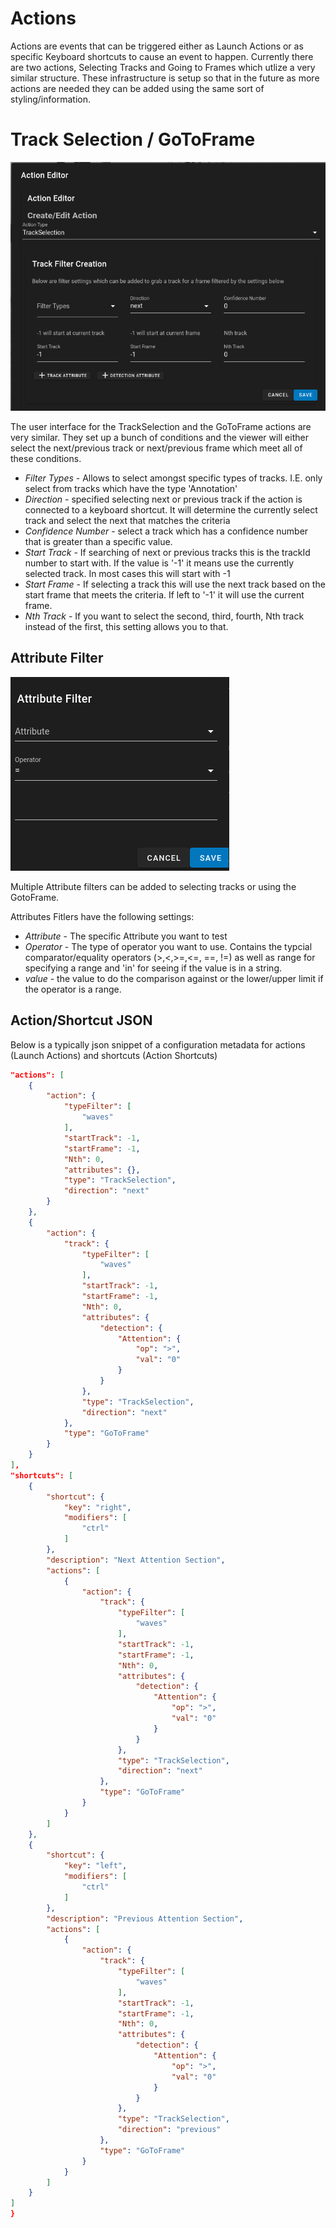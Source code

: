# Actions

Actions are events that can be triggered either as Launch Actions or as specific Keyboard shortcuts to cause an event to happen.  Currently there are two actions, Selecting Tracks and Going to Frames which utlize a very similar structure.  These infrastructure is setup so that in the future as more actions are needed they can be added using the same sort of styling/information.

# Track Selection / GoToFrame

![Track Selection](images/Configuration/LaunchActions/actionEditor.png)

The user interface for the TrackSelection and the GoToFrame actions are very similar.  They set up a bunch of conditions and the viewer will either select the next/previous track or next/previous frame which meet all of these conditions.

* *Filter Types* - Allows to select amongst specific types of tracks.  I.E. only select from tracks which have the type 'Annotation'
* *Direction* - specified selecting next or previous track if the action is connected to a keyboard shortcut.  It will determine the currently select track and select the next that matches the criteria
* *Confidence Number* - select a track which has a confidence number that is greater than a specific value.
* *Start Track* - If searching of next or previous tracks this is the trackId number to start with.  If the value is '-1' it means use the currently selected track.  In most cases this will start with -1
* *Start Frame* - If selecting a track this will use the next track based on the start frame that meets the criteria.  If left to '-1' it will use the current frame.
* *Nth Track* - If you want to select the second, third, fourth, Nth track instead of the first, this setting allows you to that.


## Attribute Filter


![Attribute Filter](images/Configuration/LaunchActions/attributeFilter.png)

Multiple Attribute filters can be added to selecting tracks or using the GotoFrame.  

Attributes Fitlers have the following settings:

* *Attribute* - The specific Attribute you want to test
* *Operator* - The type of operator you want to use.  Contains the typcial comparator/equality operators (>,<,>=,<=, ==, !=) as well as range for specifying a range and 'in' for seeing if the value is in a string.
* *value* - the value to do the comparison against or the lower/upper limit if the operator is a range.

## Action/Shortcut JSON

Below is a typically json snippet of a configuration metadata for actions (Launch Actions) and shortcuts (Action Shortcuts)

```json
"actions": [
    {
        "action": {
            "typeFilter": [
                "waves"
            ],
            "startTrack": -1,
            "startFrame": -1,
            "Nth": 0,
            "attributes": {},
            "type": "TrackSelection",
            "direction": "next"
        }
    },
    {
        "action": {
            "track": {
                "typeFilter": [
                    "waves"
                ],
                "startTrack": -1,
                "startFrame": -1,
                "Nth": 0,
                "attributes": {
                    "detection": {
                        "Attention": {
                            "op": ">",
                            "val": "0"
                        }
                    }
                },
                "type": "TrackSelection",
                "direction": "next"
            },
            "type": "GoToFrame"
        }
    }
],
"shortcuts": [
    {
        "shortcut": {
            "key": "right",
            "modifiers": [
                "ctrl"
            ]
        },
        "description": "Next Attention Section",
        "actions": [
            {
                "action": {
                    "track": {
                        "typeFilter": [
                            "waves"
                        ],
                        "startTrack": -1,
                        "startFrame": -1,
                        "Nth": 0,
                        "attributes": {
                            "detection": {
                                "Attention": {
                                    "op": ">",
                                    "val": "0"
                                }
                            }
                        },
                        "type": "TrackSelection",
                        "direction": "next"
                    },
                    "type": "GoToFrame"
                }
            }
        ]
    },
    {
        "shortcut": {
            "key": "left",
            "modifiers": [
                "ctrl"
            ]
        },
        "description": "Previous Attention Section",
        "actions": [
            {
                "action": {
                    "track": {
                        "typeFilter": [
                            "waves"
                        ],
                        "startTrack": -1,
                        "startFrame": -1,
                        "Nth": 0,
                        "attributes": {
                            "detection": {
                                "Attention": {
                                    "op": ">",
                                    "val": "0"
                                }
                            }
                        },
                        "type": "TrackSelection",
                        "direction": "previous"
                    },
                    "type": "GoToFrame"
                }
            }
        ]
    }
]
}
```


